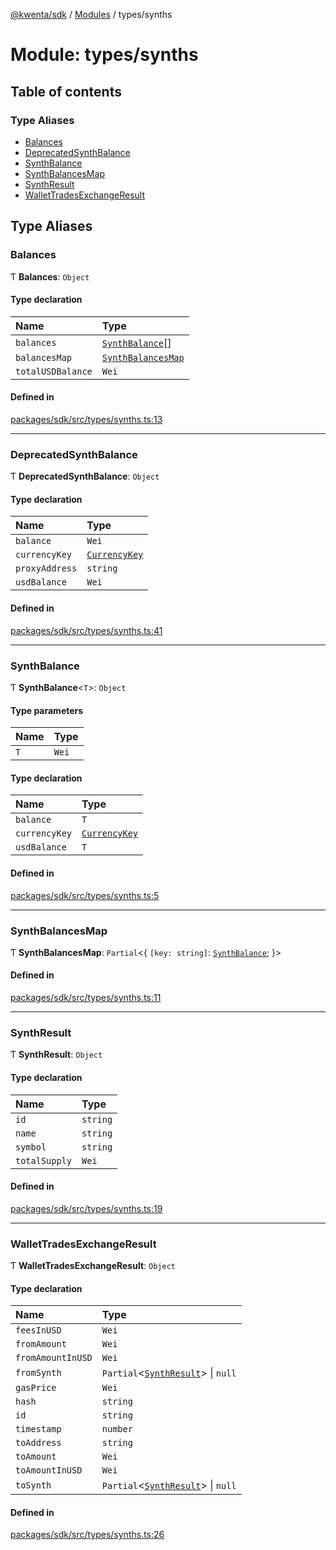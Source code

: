 [@kwenta/sdk](../README.md) / [Modules](../modules.md) / types/synths

# Module: types/synths

## Table of contents

### Type Aliases

- [Balances](types_synths.md#balances)
- [DeprecatedSynthBalance](types_synths.md#deprecatedsynthbalance)
- [SynthBalance](types_synths.md#synthbalance)
- [SynthBalancesMap](types_synths.md#synthbalancesmap)
- [SynthResult](types_synths.md#synthresult)
- [WalletTradesExchangeResult](types_synths.md#wallettradesexchangeresult)

## Type Aliases

### Balances

Ƭ **Balances**: `Object`

#### Type declaration

| Name | Type |
| :------ | :------ |
| `balances` | [`SynthBalance`](types_synths.md#synthbalance)[] |
| `balancesMap` | [`SynthBalancesMap`](types_synths.md#synthbalancesmap) |
| `totalUSDBalance` | `Wei` |

#### Defined in

[packages/sdk/src/types/synths.ts:13](https://github.com/Kwenta/kwenta/blob/935f91508/packages/sdk/src/types/synths.ts#L13)

___

### DeprecatedSynthBalance

Ƭ **DeprecatedSynthBalance**: `Object`

#### Type declaration

| Name | Type |
| :------ | :------ |
| `balance` | `Wei` |
| `currencyKey` | [`CurrencyKey`](types_common.md#currencykey) |
| `proxyAddress` | `string` |
| `usdBalance` | `Wei` |

#### Defined in

[packages/sdk/src/types/synths.ts:41](https://github.com/Kwenta/kwenta/blob/935f91508/packages/sdk/src/types/synths.ts#L41)

___

### SynthBalance

Ƭ **SynthBalance**<`T`\>: `Object`

#### Type parameters

| Name | Type |
| :------ | :------ |
| `T` | `Wei` |

#### Type declaration

| Name | Type |
| :------ | :------ |
| `balance` | `T` |
| `currencyKey` | [`CurrencyKey`](types_common.md#currencykey) |
| `usdBalance` | `T` |

#### Defined in

[packages/sdk/src/types/synths.ts:5](https://github.com/Kwenta/kwenta/blob/935f91508/packages/sdk/src/types/synths.ts#L5)

___

### SynthBalancesMap

Ƭ **SynthBalancesMap**: `Partial`<{ `[key: string]`: [`SynthBalance`](types_synths.md#synthbalance);  }\>

#### Defined in

[packages/sdk/src/types/synths.ts:11](https://github.com/Kwenta/kwenta/blob/935f91508/packages/sdk/src/types/synths.ts#L11)

___

### SynthResult

Ƭ **SynthResult**: `Object`

#### Type declaration

| Name | Type |
| :------ | :------ |
| `id` | `string` |
| `name` | `string` |
| `symbol` | `string` |
| `totalSupply` | `Wei` |

#### Defined in

[packages/sdk/src/types/synths.ts:19](https://github.com/Kwenta/kwenta/blob/935f91508/packages/sdk/src/types/synths.ts#L19)

___

### WalletTradesExchangeResult

Ƭ **WalletTradesExchangeResult**: `Object`

#### Type declaration

| Name | Type |
| :------ | :------ |
| `feesInUSD` | `Wei` |
| `fromAmount` | `Wei` |
| `fromAmountInUSD` | `Wei` |
| `fromSynth` | `Partial`<[`SynthResult`](types_synths.md#synthresult)\> \| ``null`` |
| `gasPrice` | `Wei` |
| `hash` | `string` |
| `id` | `string` |
| `timestamp` | `number` |
| `toAddress` | `string` |
| `toAmount` | `Wei` |
| `toAmountInUSD` | `Wei` |
| `toSynth` | `Partial`<[`SynthResult`](types_synths.md#synthresult)\> \| ``null`` |

#### Defined in

[packages/sdk/src/types/synths.ts:26](https://github.com/Kwenta/kwenta/blob/935f91508/packages/sdk/src/types/synths.ts#L26)
